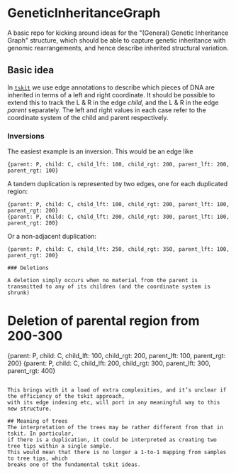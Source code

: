# GeneticInheritanceGraph

A basic repo for kicking around ideas for the "(General) Genetic Inheritance Graph" structure, which should be able to capture genetic inheritance with
genomic rearrangements, and hence describe inherited structural variation.

## Basic idea

In [`tskit`](tskit.dev) we use edge annotations to describe which pieces of DNA are inherited in terms of a left and right coordinate.
It should be possible to extend this to track the L & R in the edge *child*, and the L & R in the edge *parent* separately.
The left and right values in each case refer to the coordinate system of the child and parent respectively.

### Inversions

The easiest example is an inversion. This would be an edge like

```
{parent: P, child: C, child_lft: 100, child_rgt: 200, parent_lft: 200, parent_rgt: 100}
```

A tandem duplication is represented by two edges, one for each duplicated region:

```
{parent: P, child: C, child_lft: 100, child_rgt: 200, parent_lft: 100, parent_rgt: 200}
{parent: P, child: C, child_lft: 200, child_rgt: 300, parent_lft: 100, parent_rgt: 200}
```

Or a non-adjacent duplication:
```
{parent: P, child: C, child_lft: 250, child_rgt: 350, parent_lft: 100, parent_rgt: 200}

### Deletions

A deletion simply occurs when no material from the parent is transmitted to any of its children (and the coordinate system is shrunk)

```
# Deletion of parental region from 200-300
{parent: P, child: C, child_lft: 100, child_rgt: 200, parent_lft: 100, parent_rgt: 200}
{parent: P, child: C, child_lft: 200, child_rgt: 300, parent_lft: 300, parent_rgt: 400}
```

This brings with it a load of extra complexities, and it’s unclear if the efficiency of the tskit approach,
with its edge indexing etc, will port in any meaningful way to this new structure.

## Meaning of trees
The interpretation of the trees may be rather different from that in tskit. In particular,
if there is a duplication, it could be interpreted as creating two tree tips within a single sample.
This would mean that there is no longer a 1-to-1 mapping from samples to tree tips, which
breaks one of the fundamental tskit ideas.
